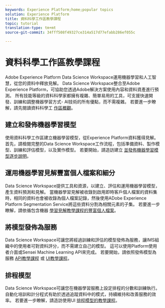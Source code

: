 ```yaml
---
keywords: Experience Platform;home;popular topics
solution: Experience Platform
title: 資料科學工作區教學課程
topic: tutorial
translation-type: tm+mt
source-git-commit: 34fff508f49327ce314a517d77efabb286ef055c

---
```



# 資料科學工作區教學課程

Adobe Experience Platform Data Science Workspace運用機器學習和人工智慧，從您的資料中釋放見解。 Data Science Workspace整合至Adobe Experience Platform，可協助您透過Adobe解決方案使用內容和資料資產進行預測。 所有技能等級的資料科學家都擁有複雜、簡單易用的工具，可支援快速開發、訓練和調整機器學習方式- AI技術的所有優點，而不需複雜。 若要進一步瞭解，請先閱讀資料科學工 [作區概觀](../data-science-workspace/home.md)。

## 建立和發佈機器學習模型

使用資料科學工作區建立機器學習模型，從Experience Platform資料獲得見解。 首先，請檢閱完整的Data Science Workspace工作流程，包括準備資料、製作模型、訓練和評估模型，以及實作模型。 若要開始，請造訪建立 [並發佈機器學習模型逐步說明](../data-science-workspace/models-recipes/create-publish-model.md)。

## 運用機器學習見解豐富個人檔案和細分

Data Science Workspace提供工具和資源，以建立、評估和運用機器學習模型，產生資料預測和見解。 當機器學習見解被收錄到啟用即時客戶個人檔案的資料集時，相同的資料也會被收錄為個人檔案記錄，然後使用ADobe Experience Platform Segmentation Service將這些資料分割為相關元素的子集。 若要進一步瞭解，請依循包含機器 [學習見解教學課程的豐富個人檔案](../data-science-workspace/models-recipes/enrich-profile.md)。

## 將模型發佈為服務

Data Science Workspace可讓您將經過訓練和評估的模型發佈為服務，讓IMS組織中的使用者可對資料評分，而不需建立自己的模型。 這可以使用Platform使用者介面或Sensei Machine Learning API來完成。 若要開始，請依照發佈模型為服務 [API教學課程](../data-science-workspace/models-recipes/publish-model-service-api.md) 或 [UI教學課程](../data-science-workspace/models-recipes/publish-model-service-ui.md)。

## 排程模型

Data Science Workspace可讓您在機器學習服務上設定排程的分數和訓練執行。 自動化培訓和計分程式有助於透過追蹤資料中的模式，持續維持和改善服務的效率。 若要進一步瞭解，請造訪使用UI [排程模型的教學課程](../data-science-workspace/models-recipes/schedule-models-ui.md)。